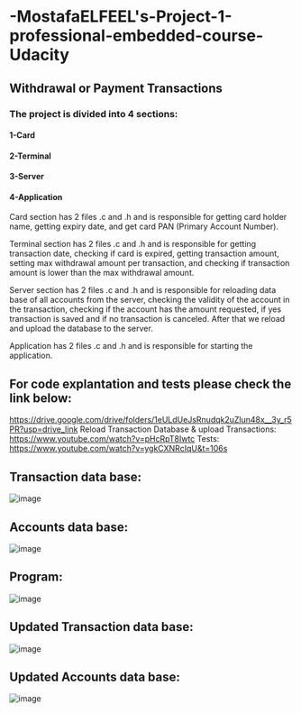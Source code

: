 # -MostafaELFEEL's-Project-1-professional-embedded-course-Udacity


## Withdrawal or Payment Transactions


### The project is divided into 4 sections:

#### 1-Card 
#### 2-Terminal
#### 3-Server 
#### 4-Application


Card section has 2 files .c and .h and is responsible for getting card holder name, getting expiry date, and get card PAN (Primary Account Number).

Terminal section has 2 files .c and .h and is responsible for getting transaction date, checking if card is expired, getting transaction amount, setting max withdrawal amount per transaction, and checking if transaction amount is lower than the max withdrawal amount.

Server section has 2 files .c and .h and is responsible for reloading data base of all accounts from the server, checking the validity of the account in the transaction, checking if the account has the amount requested, if yes transaction is saved and if no transaction is canceled. After that we reload and upload the database to the server.

Application has 2 files .c and .h and is responsible for starting the application.

## For code explantation and tests please check the link below:

https://drive.google.com/drive/folders/1eULdUeJsRnudqk2uZlun48x__3y_r5PR?usp=drive_link
Reload Transaction Database & upload Transactions: https://www.youtube.com/watch?v=pHcRpT8Iwtc
Tests: https://www.youtube.com/watch?v=ygkCXNRcIqU&t=106s

## Transaction data base:
![image](https://github.com/MostafaELFEEL/-MostafaELFEEL-s-Project-1-professional-embedded-course-Udacity/assets/106331831/a064b968-4a81-48c9-8782-d5aa02b91c06)

## Accounts data base:
![image](https://github.com/MostafaELFEEL/-MostafaELFEEL-s-Project-1-professional-embedded-course-Udacity/assets/106331831/9c210e27-9f28-4dab-909b-ebad5fa90ac0)

## Program:

![image](https://github.com/MostafaELFEEL/-MostafaELFEEL-s-Project-1-professional-embedded-course-Udacity/assets/106331831/027861f8-9fed-40fd-9a9b-250fb9b4e100)

## Updated Transaction data base:
![image](https://github.com/MostafaELFEEL/-MostafaELFEEL-s-Project-1-professional-embedded-course-Udacity/assets/106331831/445e4a60-4417-4b2f-afd4-f618073184ab)

## Updated Accounts data base:
![image](https://github.com/MostafaELFEEL/-MostafaELFEEL-s-Project-1-professional-embedded-course-Udacity/assets/106331831/803aea2b-2c6e-4b03-88e1-b59499a5bf6a)


